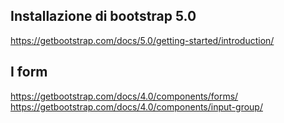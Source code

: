 

## Installazione di bootstrap 5.0

https://getbootstrap.com/docs/5.0/getting-started/introduction/

## I form

https://getbootstrap.com/docs/4.0/components/forms/
https://getbootstrap.com/docs/4.0/components/input-group/


